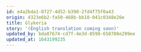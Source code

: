 ```yaml
---
id: e4a2bda1-0727-4d52-b390-2fd4f75f0a43
origin: 4323e6b2-fa50-468b-bb18-041c0348e26e
title: Glykeria
story: '(English translation coming soon)'
updated_by: bda87674-cd7f-4e3d-8598-650708e299ee
updated_at: 1643199235
---
```


